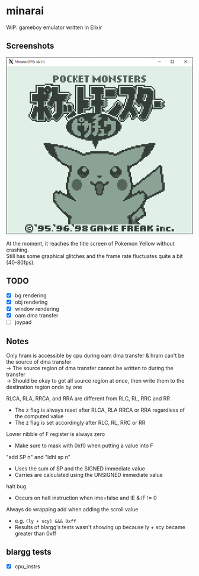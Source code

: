 # minarai

WIP: gameboy emulator written in Elixir

## Screenshots
![screenshot](README/ss_pikachu.png)

At the moment, it reaches the title screen of Pokemon Yellow without crashing.  
Still has some graphical glitches and the frame rate fluctuates quite a bit (40-80fps).

## TODO
- [x] bg rendering
- [x] obj rendering
- [x] window rendering
- [x] oam dma transfer
- [ ] joypad

## Notes
Only hram is accessible by cpu during oam dma transfer & hram can't be the source of dma transfer  
-> The source region of dma transfer cannot be written to during the transfer  
-> Should be okay to get all source region at once, then write them to the destination region onde by one  

RLCA, RLA, RRCA, and RRA are different from RLC, RL, RRC and RR
- The z flag is always reset after RLCA, RLA RRCA or RRA regardless of the computed value
- The z flag is set accordingly after RLC, RL, RRC or RR

Lower nibble of F register is always zero
- Make sure to mask with 0xf0 when putting a value into F

"add SP n" and "ldhl sp n"
- Uses the sum of SP and the SIGNED immediate value
- Carries are calculated using the UNSIGNED immediate value

halt bug
- Occurs on halt instruction when ime=false and IE & IF != 0

Always do wrapping add when adding the scroll value
- e.g. `(ly + scy) &&& 0xff`
- Results of blargg's tests wasn't showing up because ly + scy became greater than 0xff

## blargg tests
- [x] cpu_instrs

